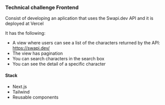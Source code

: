### Technical challenge Frontend

Consist of developing an aplication that uses the Swapi.dev API and it is deployed at Vercel

It has the following:

- A view where users can see a list of the characters returned by the API: https://swapi.dev/
- The view has pagination
- You can search characters in the search box
- You can see the detail of a specific character

#### Stack
- Next.js
- Tailwind
- Reusable components
